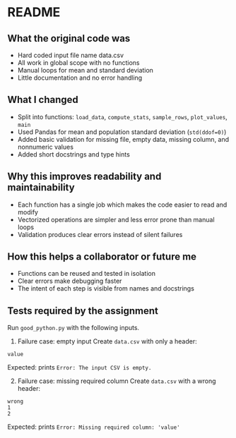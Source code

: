 # README

## What the original code was

* Hard coded input file name data.csv
* All work in global scope with no functions
* Manual loops for mean and standard deviation
* Little documentation and no error handling

## What I changed

* Split into functions: `load_data`, `compute_stats`, `sample_rows`, `plot_values`, `main`
* Used Pandas for mean and population standard deviation (`std(ddof=0)`)
* Added basic validation for missing file, empty data, missing column, and nonnumeric values
* Added short docstrings and type hints

## Why this improves readability and maintainability

* Each function has a single job which makes the code easier to read and modify
* Vectorized operations are simpler and less error prone than manual loops
* Validation produces clear errors instead of silent failures

## How this helps a collaborator or future me

* Functions can be reused and tested in isolation
* Clear errors make debugging faster
* The intent of each step is visible from names and docstrings

## Tests required by the assignment

Run `good_python.py` with the following inputs.

1. Failure case: empty input
   Create `data.csv` with only a header:

```
value
```

Expected: prints `Error: The input CSV is empty.`

2. Failure case: missing required column
   Create `data.csv` with a wrong header:

```
wrong
1
2
```

Expected: prints `Error: Missing required column: 'value'`
